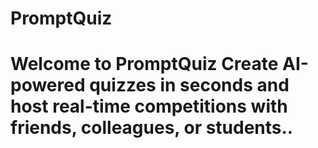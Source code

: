# PromptQuiz
# Welcome to PromptQuiz Create AI-powered quizzes in seconds and host real-time competitions with friends, colleagues, or students..
